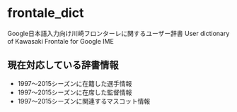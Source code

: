 # frontale_dict
Google日本語入力向け川崎フロンターレに関するユーザー辞書
User dictionary of Kawasaki Frontale for Google IME

## 現在対応している辞書情報
- 1997〜2015シーズンに在籍した選手情報
- 1997〜2015シーズンに在席した監督情報
- 1997〜2015シーズンに関連するマスコット情報
